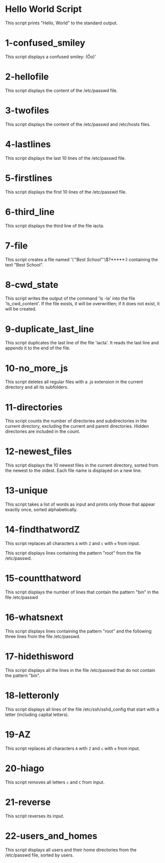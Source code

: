 # Hello World Script

This script prints "Hello, World" to the standard output.

# 1-confused_smiley

This script displays a confused smiley: (Ôo)'

# 2-hellofile

This script displays the content of the /etc/passwd file.

# 3-twofiles

This script displays the content of the /etc/passwd and /etc/hosts files.

# 4-lastlines

This script displays the last 10 lines of the /etc/passwd file.

# 5-firstlines

This script displays the first 10 lines of the /etc/passwd file.

# 6-third_line

This script displays the third line of the file iacta.

# 7-file

This script creates a file named '*\\'"Best School"'\\*$\?\*\*\*\*\*:) containing the text "Best School".

# 8-cwd_state

This script writes the output of the command 'ls -la' into the file 'ls_cwd_content'. If the file exists, it will be overwritten; if it does not exist, it will be created.

# 9-duplicate_last_line

This script duplicates the last line of the file 'iacta'. It reads the last line and appends it to the end of the file.

# 10-no_more_js

This script deletes all regular files with a .js extension in the current directory and all its subfolders.

# 11-directories

This script counts the number of directories and subdirectories in the current directory, excluding the current and parent directories. Hidden directories are included in the count.

# 12-newest_files

This script displays the 10 newest files in the current directory, sorted from the newest to the oldest. Each file name is displayed on a new line.

# 13-unique

This script takes a list of words as input and prints only those that appear exactly once, sorted alphabetically.

# 14-findthatwordZ

This script replaces all characters `A` with `Z` and `c` with `e` from input.

This script displays lines containing the pattern "root" from the file /etc/passwd.

# 15-countthatword

This script displays the number of lines that contain the pattern "bin" in the file /etc/passwd

# 16-whatsnext

This script displays lines containing the pattern "root" and the following three lines from the file /etc/passwd.

# 17-hidethisword

This script displays all the lines in the file /etc/passwd that do not contain the pattern "bin".

# 18-letteronly

This script displays all lines of the file /etc/ssh/sshd_config that start with a letter (including capital letters).

# 19-AZ

This script replaces all characters `A` with `Z` and `c` with `e` from input.

# 20-hiago

This script removes all letters `c` and `C` from input.

# 21-reverse

This script reverses its input.

# 22-users_and_homes

This script displays all users and their home directories from the /etc/passwd file, sorted by users.


